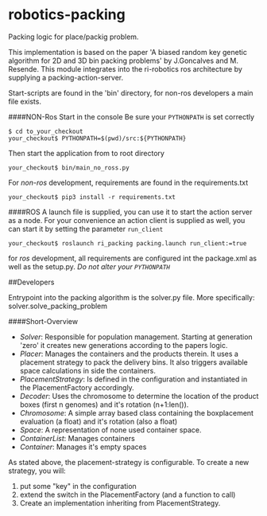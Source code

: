 # robotics-packing
Packing logic for place/packig problem. 

This implementation is based on the paper 'A biased random key genetic algorithm for 2D and 3D bin packing problems' by J.Goncalves and M. Resende.
This module integrates into the ri-robotics ros architecture by supplying a packing-action-server.

Start-scripts are found in the 'bin' directory, for non-ros developers a main file exists.

####NON-Ros Start in the console
Be sure your `PYTHONPATH` is set correctly
```
$ cd to_your_checkout
your_checkout$ PYTHONPATH=$(pwd)/src:${PYTHONPATH}
```
Then start the application from to root directory
```
your_checkout$ bin/main_no_ross.py
```
For *non-ros* development, requirements are found in the requirements.txt
```
your_checkout$ pip3 install -r requirements.txt
```
####ROS
A launch file is supplied, you can use it to start the action server as a node.
For your convenience an action client is supplied as well, you can start it by setting the parameter `run_client`
```
your_checkout$ roslaunch ri_packing packing.launch run_client:=true
```
for *ros* development, all requirements are configured int the package.xml as well as the setup.py. 
*Do not alter your `PYTHONPATH`*

##Developers

Entrypoint into the packing algorithm is the solver.py file. More specifically: solver.solve_packing_problem

####Short-Overview
* _Solver_: Responsible for population management. Starting at generation 'zero' it creates new generations according to the papers logic.
* _Placer_: Manages the containers and the products therein. It uses a placement strategy to pack the delivery bins. It also triggers available space calculations in side the containers.
* _PlacementStrategy_: Is defined in the configuration and instantiated in the PlacementFactory accordingly.
* _Decoder_: Uses the chromosome to determine the location of the product boxes (first n genomes) and it's rotation (n+1:len()).
* _Chromosome_: A simple array based class containing the boxplacement evaluation (a float) and it's rotation (also a float)
* _Space_: A representation of none used container space.
* _ContainerList_: Manages containers
* _Container_: Manages it's empty spaces

As stated above, the placement-strategy is configurable. To create a new strategy, you will: 
1. put some "key" in the configuration
1. extend the switch in the PlacementFactory (and a function to call)
1. Create an implementation inheriting from PlacementStrategy.